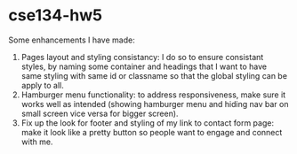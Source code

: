 # cse134-hw5

Some enhancements I have made:

1. Pages layout and styling consistancy: I do so to ensure consistant styles, by naming some container and headings that I want to have same styling with same id or classname so that the global styling can be apply to all.
2. Hamburger menu functionality: to address responsiveness, make sure it works well as intended (showing hamburger menu and hiding nav bar on small screen vice versa for bigger screen).
3. Fix up the look for footer and styling of my link to contact form page: make it look like a pretty button so people want to engage and connect with me.